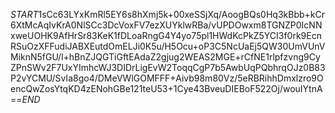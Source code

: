 $START$1sCc63LYxKmRl5EY6s8hXmj5k+00xeSSjXq/AoogBQs0Hq3kBbb+kCr6XtMcAqIvKrA0NlSCc3DcVoxFV7ezXUYklwRBa/vUPDOwxm8TGNZP0IcNNxweUOHK9AfHrSr83KeK1fDLoaRngG4Y4yo75pl1HWdKcPkZ5YCI3f0rk9EcnRSuOzXFFudiJABXEutdOmELJi0K5u/H5Ocu+oP3C5NcUaEj5QW30UmVUnVMiknN5fGU/l+hBnZJQGTiGftEAdaZ2gjug2WEAS2MGE+rCfNE1rlpfzvng9CyZPnSWv2F7UxYImhcWJ3DIDrLigEvW2ToqqCgP7b5AwbUqPQbhrqOJz0B83P2vYCMU/SvIa8go4/DMeVWlGOMFFF+Aivb98m80Vz/5eRBRihhDmxlzro9OencQwZosYtqKD4zENohGBe121teU53+1Cye43BveuDIEBoF522Oj/wouIYtnA==$END$
